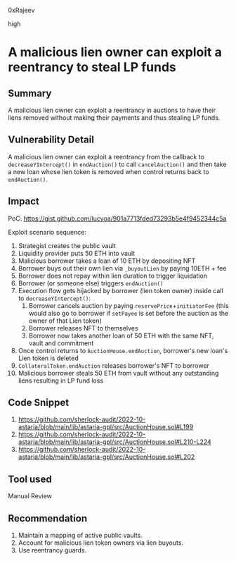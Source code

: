 0xRajeev

high

# A malicious lien owner can exploit a reentrancy to steal LP funds

## Summary

A malicious lien owner can exploit a reentrancy in auctions to have their liens removed without making their payments and thus stealing LP funds.

## Vulnerability Detail

A malicious lien owner can exploit a reentrancy from the callback to `decreaseYIntercept()` in `endAuction()` to call `cancelAuction()` and then take a new loan whose lien token is removed when control returns back to `endAuction()`.

## Impact

PoC: https://gist.github.com/lucyoa/901a7713fded73293b5e4f9452344c5a

Exploit scenario sequence:
1. Strategist creates the public vault
2. Liquidity provider puts 50 ETH into vault
3. Malicious borrower takes a loan of 10 ETH by depositing NFT
5. Borrower buys out their own lien via `_buyoutLien` by paying 10ETH + fee
6. Borrower does not repay within lien duration to trigger liquidation
7. Borrower (or someone else) triggers `endAuction()`
9. Execution flow gets hijacked by borrower (lien token owner) inside call to `decreaseYIntercept()`:
    1.  Borrower cancels auction by paying `reservePrice`+`initiatorFee` (this would also go to borrower if `setPayee` is set before the auction as the owner of that Lien token)
    2. Borrower releases NFT to themselves
    3. Borrower now takes another loan of 50 ETH with the same NFT, vault and commitment
10. Once control returns to `AuctionHouse.endAuction`, borrower's new loan's Lien token is deleted
11. `CollateralToken.endAuction` releases borrower's NFT to borrower
12. Malicious borrower steals 50 ETH from vault without any outstanding liens resulting in LP fund loss

## Code Snippet

1. https://github.com/sherlock-audit/2022-10-astaria/blob/main/lib/astaria-gpl/src/AuctionHouse.sol#L199
2. https://github.com/sherlock-audit/2022-10-astaria/blob/main/lib/astaria-gpl/src/AuctionHouse.sol#L210-L224
3. https://github.com/sherlock-audit/2022-10-astaria/blob/main/lib/astaria-gpl/src/AuctionHouse.sol#L202

## Tool used

Manual Review

## Recommendation

1. Maintain a mapping of active public vaults.
2. Account for malicious lien token owners via lien buyouts.
3. Use reentrancy guards.